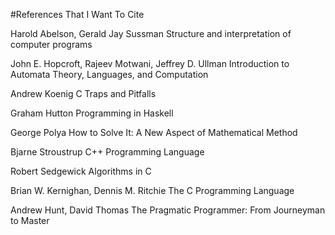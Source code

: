 #References That I Want To Cite

Harold Abelson, Gerald Jay Sussman
Structure and interpretation of computer programs

John E. Hopcroft, Rajeev Motwani, Jeffrey D. Ullman
Introduction to Automata Theory, Languages, and Computation

Andrew Koenig
C Traps and Pitfalls

Graham Hutton
Programming in Haskell

George Polya
How to Solve It: A New Aspect of Mathematical Method

Bjarne Stroustrup
C++ Programming Language

Robert Sedgewick
Algorithms in C

Brian W. Kernighan, Dennis M. Ritchie
The C Programming Language

Andrew Hunt, David Thomas
The Pragmatic Programmer: From Journeyman to Master
